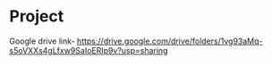 # Project
Google drive link- https://drive.google.com/drive/folders/1vg93aMq-s5oVXXs4gLfxw9SaIoERIp9v?usp=sharing
